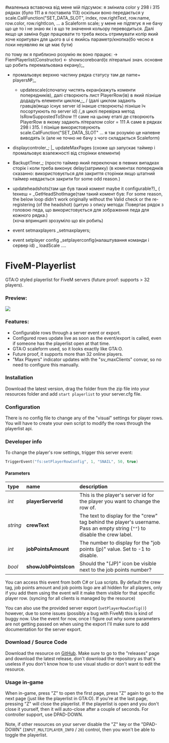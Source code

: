 #маленька вставочка від мене
мій підсумок: я змінила color у 298 і 315 рядках (було 111 а я поставила 113)
оскільки воно передається у scale.CallFunction("SET_DATA_SLOT", index, row.rightText, row.name, row.color, row.rightIcon, ...
а  Scaleform scale; у мене не підтягує я не бачу що це то і не знаю як і в що те значення кольору переводиться.
Далі якщо ця заміна буде працювати то треба якось отримувати колір який хоче коритувач для цього в ui є якийсь параметр/кнопка(бо чесно я поки
неуявляю як це має бути) 


по тому як я приблизно розумію як воно працює:
  -> FiemPlayerlist(Constructor) <-
 showscoreboard(є літеральні знач. основне що робить перемальовака екрану);_
  - промальовує верхню частину рядка статусу там де name+ players№;_
      - updatescale(спочатку чистять екран(кажуть коменти попередників), далі створюють лист PlayerRow(ів) в який пізніше додадуть елементи циклом,;_ 
                                           /   (далі циклом задають гравців(якщо існує server id інакше створюють) пізніше їч посортуюють по server id)
                                           /_в циклі перевірка метод IsRowSuppostedToShow 
                     !!! саме на цьому етапі де створюють PlayerRow в якому задають літералом color = 111
                     А саме в рядках 298 і 315.
                     І пізніше використовуюють scale.CallFunction("SET_DATA_SLOT" ... я так розумію це напевне виводять їх (але не точно 
                     не бачу з чого складається Scaleform)
               
  - displaycontroler_;
      |_ updateMaxPages
    (схоже що запускає таймер і промальовує взалежності від сторінки елементи)
 
 - BackuptTmer_;
        (просто таймер який переключає в певних випадках сторік і коли треба виконує delay(затримку)
        (в коментах попереднків сказанно: використовується для закриття сторінки якщо штатний таймер невдається закрити for some odd reason.)
 
 - updateheadshots(там ще був такий комент maybe it configurable?)_
   ( texкеш = 
     \_GetHeadShotImage(там такий комент був: For some reason, the below loop didn't work originally without the Valid check or the re-registering
                        (of the headshot)
                        (цитую з опису метода: Повертає рядок з головою педа, що використовується для зображення педа для кожного рядка.)               
                        (хоча впринципі зрозуміло що він робить)
 
 - event setmaxplayers
              \_setmaxplayers;
 
 - event setplayer config
             \_setplayerconfig(налаштування команди  і сервер id)
                      \_ loadScale ....



# FiveM-Playerlist
GTA:O styled playerlist for FiveM servers (future proof: supports > 32 players).

### Preview:

![](https://www.vespura.com/hi/i/2018-05-10_20-49_%25pn_2847cbc57cd7dffc8f.png)

### Features:

- Configurable rows through a server event or export.
- Configured rows update live as soon as the event/export is called, even if someone has the playerlist open at that time.
- GTA:O scaleform used, so it looks exactly like GTA:O.
- Future proof, it supports more than 32 online players.
- "Max Players" indicator updates with the "sv_maxClients" convar, so no need to configure this manually.

### Installation

Download the latest version, drag the folder from the zip file into your resources folder and add `start playerlist` to your server.cfg file.


### Configuration

There is no config file to change any of the "visual" settings for player rows. You will have to create your own script to modify the rows through the playerlist api.


### Developer info

To change the player's row settings, trigger this server event:
```lua
TriggerEvent("fs:setPlayerRowConfig", 1, "SNAIL", 50, true)
```


#### Parameters

|type|name|description|
|:-|:-|:-|
|_int_|**playerServerId**|This is the player's server id for the player you want to change the row of.|
|_string_|**crewText**|The text to display for the "crew" tag behind the player's username. Pass an empty string (`""`) to disable the crew label.|
|_int_|**jobPointsAmount**|The number to display for the "job points (jp)" value. Set to -1 to disable.|
|_bool_|**showJobPointsIcon**|Should the "(JP)" icon be visible next to the job points number?|


You can access this event from both C# or Lua scripts. By default the crew tag, job points amount and job points logo are all hidden for all players, only if you add them using the event will it make them visible for that specific player row. (syncing for all clients is managed by the resource)


You can also use the provided server export (`setPlayerRowConfig()`) however, due to some issues (possibly a bug with FiveM) this is kind of buggy now. Use the event for now, once I figure out why some parameters are not getting passed on when using the export I'll make sure to add documentation for the server export.


### Download / Source Code

Download the resource on [GitHub](https://github.com/TomGrobbe/FiveM-Playerlist). Make sure to go to the "releases" page and download the latest release, don't download the repository as that's useless if you don't know how to use visual studio or don't want to edit the resource.


### Usage in-game

When in-game, press "Z" to open the first page, press "Z" again to go to the next page (just like the playerlist in GTA:O). If you're at the last page, pressing "Z" will close the playerlist. If the playerlist is open and you don't close it yourself, then it will auto-close after a couple of seconds.
For controller support, use DPAD-DOWN.

Note, if other resources on your server disable the "Z" key or the "DPAD-DOWN" (`INPUT_MULTIPLAYER_INFO` / `20`) control, then you won't be able to toggle the playerlist.
